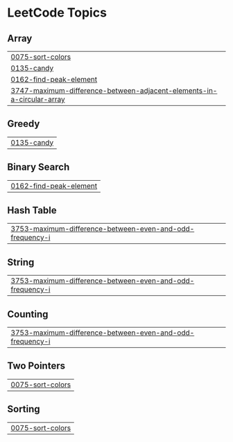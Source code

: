 

<!---LeetCode Topics Start-->
# LeetCode Topics
## Array
|  |
| ------- |
| [0075-sort-colors](https://github.com/solomon-2105/DSA/tree/master/0075-sort-colors) |
| [0135-candy](https://github.com/solomon-2105/DSA/tree/master/0135-candy) |
| [0162-find-peak-element](https://github.com/solomon-2105/DSA/tree/master/0162-find-peak-element) |
| [3747-maximum-difference-between-adjacent-elements-in-a-circular-array](https://github.com/solomon-2105/DSA/tree/master/3747-maximum-difference-between-adjacent-elements-in-a-circular-array) |
## Greedy
|  |
| ------- |
| [0135-candy](https://github.com/solomon-2105/DSA/tree/master/0135-candy) |
## Binary Search
|  |
| ------- |
| [0162-find-peak-element](https://github.com/solomon-2105/DSA/tree/master/0162-find-peak-element) |
## Hash Table
|  |
| ------- |
| [3753-maximum-difference-between-even-and-odd-frequency-i](https://github.com/solomon-2105/DSA/tree/master/3753-maximum-difference-between-even-and-odd-frequency-i) |
## String
|  |
| ------- |
| [3753-maximum-difference-between-even-and-odd-frequency-i](https://github.com/solomon-2105/DSA/tree/master/3753-maximum-difference-between-even-and-odd-frequency-i) |
## Counting
|  |
| ------- |
| [3753-maximum-difference-between-even-and-odd-frequency-i](https://github.com/solomon-2105/DSA/tree/master/3753-maximum-difference-between-even-and-odd-frequency-i) |
## Two Pointers
|  |
| ------- |
| [0075-sort-colors](https://github.com/solomon-2105/DSA/tree/master/0075-sort-colors) |
## Sorting
|  |
| ------- |
| [0075-sort-colors](https://github.com/solomon-2105/DSA/tree/master/0075-sort-colors) |
<!---LeetCode Topics End-->